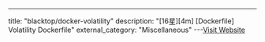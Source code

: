 ---
title: "blacktop/docker-volatility"
description: "[16星][4m] [Dockerfile]  Volatility Dockerfile"
external_category: "Miscellaneous"
---[Visit Website](https://github.com/blacktop/docker-volatility)

